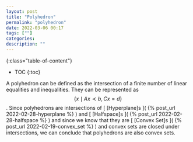 ```yaml
---
layout: post
title: "Polyhedron"
permalink: "polyhedron"
date: 2022-03-06 00:17
tags: [""]
categories:
description: ""
---
```


{:class="table-of-content"}
* TOC 
{:toc}

A polyhedron can be defined as the intersection of a finite number of linear
equalities and inequalities. They can be represented as $$\{ x \mid Ax \prec
b,  Cx = d \}$$. Since polyhedrons are
intersections of [ [Hyperplane]s ]( {% post_url 2022-02-28-hyperplane %} ) and
[ [Halfspace]s ]( {% post_url 2022-02-28-halfspace %} ) and since we know that
they are [ [Convex Set]s ]( {% post_url 2022-02-19-convex_set %} ) and convex
sets are closed under intersections, we can conclude that polyhedrons are also
convex sets.
